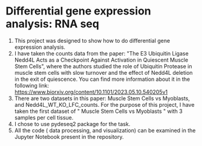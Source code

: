 # Differential gene expression analysis: RNA seq 
1. This project was designed to show how to do differential gene expression analysis.
2. I have taken the counts data from the paper: "The E3 Ubiquitin Ligase Nedd4L Acts as a Checkpoint Against Activation in Quiescent Muscle Stem Cells", where the authors studied the role of Ubiquitin Protease in muscle stem cells with slow turnover and the effect of Nedd4L deletion in the exit of quiescence. You can find more information about it in the following link: https://www.biorxiv.org/content/10.1101/2023.05.10.540205v1
3. There are two datasets in this paper: Muscle Stem Cells vs Myoblasts, and Nedd4L_WT_KO_LFC_counts. For the purpose of this project, I have taken the first dataset of " Muscle Stem Cells vs Myoblasts " with 3 samples per cell tissue.
4. I chose to use pydeseq2 package for the task.
5.  All the code ( data processing, and visualization) can be examined in the Jupyter Notebook present in the repository.
